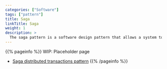 ```yaml
---
categories: ["Software"]
tags: ["pattern"]
title: Saga
linkTitle: Saga
weight: 1
description: >
  The saga pattern is a software design pattern that allows a system to coordinate the completion of long-running, complex transactions by breaking them down into a series of smaller, independent steps or "sagas," and ensuring that each step is completed or compensated for if an error occurs.
---
```


{{% pageinfo %}}
WIP: Placeholder page

* [Saga distributed transactions pattern](https://learn.microsoft.com/en-us/azure/architecture/reference-architectures/saga/saga)
{{% /pageinfo %}}

